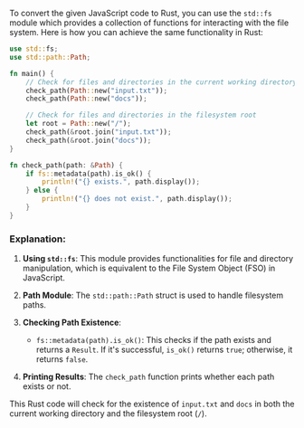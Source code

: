 To convert the given JavaScript code to Rust, you can use the `std::fs` module which provides a collection of functions for interacting with the file system. Here is how you can achieve the same functionality in Rust:

```rust
use std::fs;
use std::path::Path;

fn main() {
    // Check for files and directories in the current working directory
    check_path(Path::new("input.txt"));
    check_path(Path::new("docs"));

    // Check for files and directories in the filesystem root
    let root = Path::new("/");
    check_path(&root.join("input.txt"));
    check_path(&root.join("docs"));
}

fn check_path(path: &Path) {
    if fs::metadata(path).is_ok() {
        println!("{} exists.", path.display());
    } else {
        println!("{} does not exist.", path.display());
    }
}
```

### Explanation:

1. **Using `std::fs`**: This module provides functionalities for file and directory manipulation, which is equivalent to the File System Object (FSO) in JavaScript.

2. **Path Module**: The `std::path::Path` struct is used to handle filesystem paths.

3. **Checking Path Existence**:
   - `fs::metadata(path).is_ok()`: This checks if the path exists and returns a `Result`. If it's successful, `is_ok()` returns `true`; otherwise, it returns `false`.

4. **Printing Results**: The `check_path` function prints whether each path exists or not.

This Rust code will check for the existence of `input.txt` and `docs` in both the current working directory and the filesystem root (`/`).
